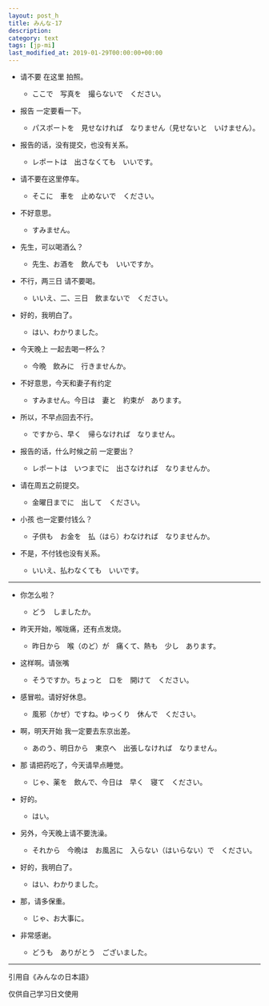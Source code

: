 ```yaml
---
layout: post_h
title: みんな-17
description:
category: text
tags: [jp-mi]
last_modified_at: 2019-01-29T00:00:00+00:00
---
```


- 请不要 在这里 拍照。

    - ここで　写真を　撮らないで　ください。


- 报告 一定要看一下。

    - パスポートを　見せなければ　なりません（見せないと　いけません）。


- 报告的话，没有提交，也没有关系。

    - レポートは　出さなくても　いいです。



- 请不要在这里停车。

    - そこに　車を　止めないで　ください。

- 不好意思。

    - すみません。


- 先生，可以喝酒么？

    - 先生、お酒を　飲んでも　いいですか。

- 不行，两三日 请不要喝。

    - いいえ、二、三日　飲まないで　ください。

- 好的，我明白了。

    - はい、わかりました。


- 今天晚上 一起去喝一杯么？

    - 今晩　飲みに　行きませんか。

- 不好意思，今天和妻子有约定

    - すみません。今日は　妻と　約束が　あります。

- 所以，不早点回去不行。

    - ですから、早く　帰らなければ　なりません。


- 报告的话，什么时候之前 一定要出？

    - レポートは　いつまでに　出さなければ　なりませんか。

- 请在周五之前提交。

    - 金曜日までに　出して　ください。


- 小孩 也一定要付钱么？

    - 子供も　お金を　払（はら）わなければ　なりませんか。

- 不是，不付钱也没有关系。

    - いいえ、払わなくても　いいです。



<hr>

- 你怎么啦？

    - どう　しましたか。

- 昨天开始，喉咙痛，还有点发烧。

    - 昨日から　喉（のど）が　痛くて、熱も　少し　あります。

- 这样啊。请张嘴

    - そうですか。ちょっと　口を　開けて　ください。

- 感冒啦。请好好休息。

    - 風邪（かぜ）ですね。ゆっくり　休んで　ください。

- 啊，明天开始 我一定要去东京出差。

    - あのう、明日から　東京へ　出張しなければ　なりません。

- 那 请把药吃了，今天请早点睡觉。

    - じゃ、薬を　飲んで、今日は　早く　寝て　ください。

- 好的。

    - はい。

- 另外，今天晚上请不要洗澡。

    - それから　今晩は　お風呂に　入らない（はいらない）で　ください。

- 好的，我明白了。

    - はい、わかりました。

- 那，请多保重。

    - じゃ、お大事に。

- 非常感谢。

    - どうも　ありがとう　ございました。


<hr>

引用自《みんなの日本語》

仅供自己学习日文使用
